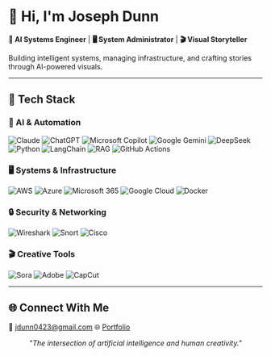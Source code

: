 # 👋 Hi, I'm Joseph Dunn

**🤖 AI Systems Engineer** | **🖥️ System Administrator** | **🎬 Visual Storyteller**

Building intelligent systems, managing infrastructure, and crafting stories through AI-powered visuals.

---

## 🧰 Tech Stack

### 🤖 AI & Automation
![Claude](https://img.shields.io/badge/Claude-191919?style=for-the-badge&logo=anthropic&logoColor=white) ![ChatGPT](https://img.shields.io/badge/ChatGPT-412991?style=for-the-badge&logo=openai&logoColor=white) ![Microsoft Copilot](https://img.shields.io/badge/Microsoft%20Copilot-00A4EF?style=for-the-badge&logo=microsoftcopilot&logoColor=white) ![Google Gemini](https://img.shields.io/badge/Google%20Gemini-8E75B2?style=for-the-badge&logo=googlegemini&logoColor=white) ![DeepSeek](https://img.shields.io/badge/DeepSeek-1E3A8A?style=for-the-badge&logo=deepseek&logoColor=white)
![Python](https://img.shields.io/badge/Python-3776AB?style=for-the-badge&logo=python&logoColor=white) ![LangChain](https://img.shields.io/badge/LangChain-007ACC?style=for-the-badge&logo=LangChain&logoColor=white) ![RAG](https://img.shields.io/badge/RAG-007ACC?style=for-the-badge&logo=RAG&logoColor=white) ![GitHub Actions](https://img.shields.io/badge/GitHub%20Actions-2088FF?style=for-the-badge&logo=githubactions&logoColor=white)

### 🖥️ Systems & Infrastructure
![AWS](https://img.shields.io/badge/AWS-232F3E?style=for-the-badge&logo=amazonaws&logoColor=white) ![Azure](https://img.shields.io/badge/Azure-0078D4?style=for-the-badge&logo=microsoftazure&logoColor=white) ![Microsoft 365](https://img.shields.io/badge/Microsoft%20365-D83B01?style=for-the-badge&logo=microsoft&logoColor=white) ![Google Cloud](https://img.shields.io/badge/Google%20Cloud-4285F4?style=for-the-badge&logo=googlecloud&logoColor=white) ![Docker](https://img.shields.io/badge/Docker-2496ED?style=for-the-badge&logo=docker&logoColor=white)

### 🔒 Security & Networking
![Wireshark](https://img.shields.io/badge/Wireshark-007ACC?style=for-the-badge&logo=wireshark&logoColor=white) ![Snort](https://img.shields.io/badge/Snort-CC0000?style=for-the-badge&logo=snort&logoColor=white) ![Cisco](https://img.shields.io/badge/Cisco-1D1D1D?style=for-the-badge&logo=cisco&logoColor=white)

### 🎬 Creative Tools
![Sora](https://img.shields.io/badge/Sora-000000?style=for-the-badge) ![Adobe](https://img.shields.io/badge/Adobe-FF0000?style=for-the-badge&logo=adobe&logoColor=white) ![CapCut](https://img.shields.io/badge/CapCut-000000?style=for-the-badge&logo=capcut&logoColor=white)

---

## 🌐 Connect With Me
📧 jdunn0423@gmail.com
🌐 [Portfolio](https://joedunn123456789.github.io/joedunn123456789)

<p align="center">
<em>"The intersection of artificial intelligence and human creativity."</em>
</p>
